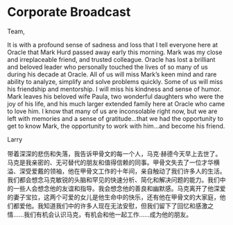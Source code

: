 # Corporate Broadcast

Team,

It is with a profound sense of sadness and loss that I tell everyone here at Oracle that Mark Hurd passed away early this morning.  Mark was my close and irreplaceable friend, and trusted colleague.  Oracle has lost a brilliant and beloved leader who personally touched the lives of so many of us during his decade at Oracle.  All of us will miss Mark’s keen mind and rare ability to analyze, simplify and solve problems quickly.  Some of us will miss his friendship and mentorship.  I will miss his kindness and sense of humor.  Mark leaves his beloved wife Paula, two wonderful daughters who were the joy of his life, and his much larger extended family here at Oracle who came to love him. I know that many of us are inconsolable right now, but we are left with memories and a sense of gratitude...that we had the opportunity to get to know Mark, the opportunity to work with him...and become his friend.

Larry

带着深深的悲伤和失落，我告诉甲骨文的每一个人，马克·赫德今天早上去世了。马克是我亲密的、无可替代的朋友和值得信赖的同事。甲骨文失去了一位才华横溢、深受爱戴的领袖，他在甲骨文工作的十年间，亲自触动了我们许多人的生活。我们都会想念马克敏锐的头脑和罕见的快速分析、简化和解决问题的能力。我们中的一些人会想念他的友谊和指导。我会想念他的善良和幽默感。马克离开了他深爱的妻子宝拉，这两个可爱的女儿是他生命中的快乐，还有他在甲骨文的大家庭，他们都爱他。我知道我们中的许多人现在无法安慰，但我们留下了回忆和感激之情……我们有机会认识马克，有机会和他一起工作……成为他的朋友。

